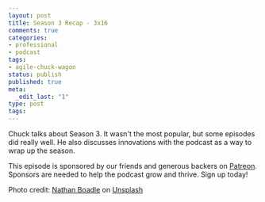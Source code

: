 ```yaml
---
layout: post
title: Season 3 Recap - 3x16
comments: true
categories:
- professional
- podcast
tags:
- agile-chuck-wagon
status: publish
published: true
meta:
  _edit_last: "1"
type: post
tags:
---
```

<p>Chuck talks about Season 3. It wasn't the most popular, but some episodes did really well. He also discusses innovations with the podcast as a way to wrap up the season.</p>
<p>This episode is sponsored by our friends and generous backers on <a href="https://www.patreon.com/agilechuckwagon">Patreon</a>. Sponsors are needed to help the podcast grow and thrive. Sign up today!</p>
<p>Photo credit: <a href="https://unsplash.com/photos/pJJUHnEOR3s?utm_source=unsplash&utm_medium=referral&utm_content=creditCopyText">Nathan Boadle</a> on <a href="https://unsplash.com/search/photos/look-back?utm_source=unsplash&utm_medium=referral&utm_content=creditCopyText">Unsplash</a></p>